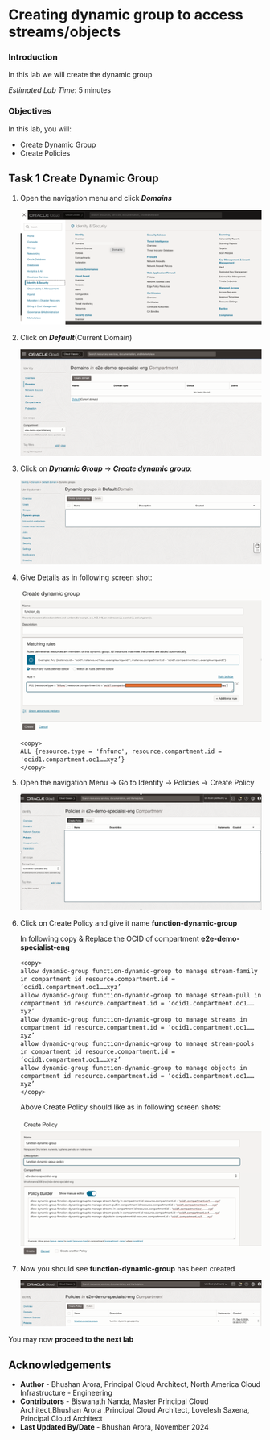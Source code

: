 # Creating dynamic group to access streams/objects

### Introduction

In this lab we will create the dynamic group

_Estimated Lab Time_: 5 minutes

### Objectives
In this lab, you will:
- Create Dynamic Group
- Create Policies

##  
## Task 1 Create Dynamic Group

1. Open the navigation menu and click ***Domains***

    ![Domain Navigation](./images/dg_navigation.png)

2. Click on ***Default***(Current Domain)
    
    ![OCI Default Domain](./images/default_domain.png)

3. Click on ***Dynamic Group*** -> ***Create dynamic group***:
    
    ![OCI Stream console](./images/create_dg3.png)


4. Give Details as in following screen shot:


    ![Create Dynamic Group Details](./images/create_dg_matching_rule.png)

      ```
      <copy>
      ALL {resource.type = 'fnfunc', resource.compartment.id = 'ocid1.compartment.oc1……xyz’}
      </copy>

      ```

5. Open the navigation Menu -> Go to Identity -> Policies ->  Create Policy
    
    ![create_policies](./images/create_policy_1.png)

6. Click on Create Policy and give it name **function-dynamic-group**

    In following copy & Replace the OCID of compartment **e2e-demo-specialist-eng** 

    ```
    <copy>
    allow dynamic-group function-dynamic-group to manage stream-family in compartment id resource.compartment.id = ‘ocid1.compartment.oc1……xyz’
    allow dynamic-group function-dynamic-group to manage stream-pull in compartment id resource.compartment.id = ‘ocid1.compartment.oc1……xyz’
    allow dynamic-group function-dynamic-group to manage streams in compartment id resource.compartment.id = ‘ocid1.compartment.oc1……xyz’
    allow dynamic-group function-dynamic-group to manage stream-pools in compartment id resource.compartment.id = ‘ocid1.compartment.oc1……xyz’
    allow dynamic-group function-dynamic-group to manage objects in compartment id resource.compartment.id = ‘ocid1.compartment.oc1……xyz’
    </copy>
    ```

    Above Create Policy should like as in following screen shots:

    ![create_policies_allow](./images/create_policy_builder.png)

7. Now you should see **function-dynamic-group** has been created

    ![allow-dynamic-group](./images/allow_dg_to_manage.png)

You may now **proceed to the next lab**

## Acknowledgements
* **Author** - Bhushan Arora, Principal Cloud Architect, North America Cloud Infrastructure - Engineering
* **Contributors** -  Biswanath Nanda, Master Principal Cloud Architect,Bhushan Arora ,Principal Cloud Architect, Lovelesh Saxena, Principal Cloud Architect
* **Last Updated By/Date** - Bhushan Arora, November 2024